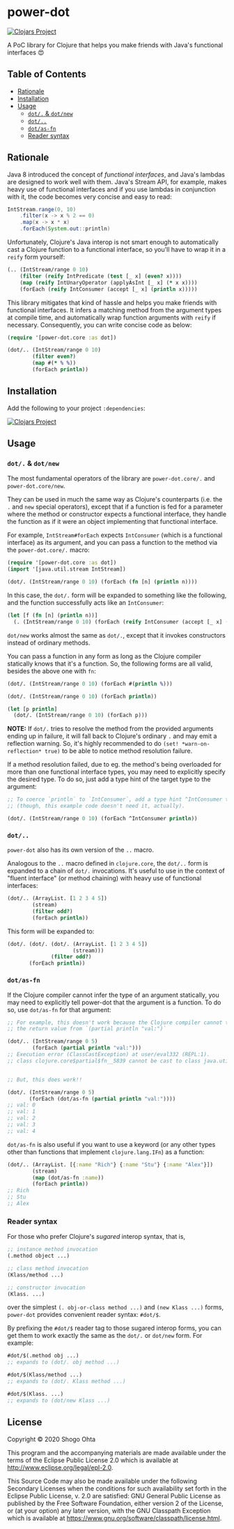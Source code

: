 # power-dot
[![Clojars Project](https://img.shields.io/clojars/v/power-dot.svg)](https://clojars.org/power-dot)

A PoC library for Clojure that helps you make friends with Java's functional interfaces 😍

## Table of Contents

- [Rationale](#rationale)
- [Installation](#installation)
- [Usage](#usage)
  - [`dot/.` & `dot/new`](#dot--dotnew)
  - [`dot/..`](#dot)
  - [`dot/as-fn`](#dotas-fn)
  - [Reader syntax](#reader-syntax)

## Rationale

Java 8 introduced the concept of *functional interfaces*, and Java's lambdas are designed
to work well with them. Java's Stream API, for example, makes heavy use of functional interfaces
and if you use lambdas in conjunction with it, the code becomes very concise and easy to read:

```java
IntStream.range(0, 10)
    .filter(x -> x % 2 == 0)
    .map(x -> x * x)
    .forEach(System.out::println)
```

Unfortunately, Clojure's Java interop is not smart enough to automatically cast a Clojure
function to a functional interface, so you'll have to wrap it in a `reify` form yourself:

```clojure
(.. (IntStream/range 0 10)
    (filter (reify IntPredicate (test [_ x] (even? x))))
    (map (reify IntUnaryOperator (applyAsInt [_ x] (* x x))))
    (forEach (reify IntConsumer (accept [_ x] (println x)))))
```

This library mitigates that kind of hassle and helps you make friends with functional interfaces.
It infers a matching method from the argument types at compile time, and automatically wrap
function arguments with `reify` if necessary. Consequently, you can write concise code as below:

```clojure
(require '[power-dot.core :as dot])

(dot/.. (IntStream/range 0 10)
        (filter even?)
        (map #(* % %))
        (forEach println))
```

## Installation

Add the following to your project `:dependencies`:

[![Clojars Project](https://clojars.org/power-dot/latest-version.svg)](https://clojars.org/power-dot)

## Usage

### `dot/.` & `dot/new`

The most fundamental operators of the library are `power-dot.core/.` and `power-dot.core/new`.

They can be used in much the same way as Clojure's counterparts (i.e. the `.` and `new` special operators),
except that if a function is fed for a parameter where the method or constructor expects
a functional interface, they handle the function as if it were an object implementing
that functional interface.

For example, `IntStream#forEach` expects `IntConsumer` (which is a functional interface)
as its argument, and you can pass a function to the method via the `power-dot.core/.` macro:

```clojure
(require '[power-dot.core :as dot])
(import '[java.util.stream IntStream])

(dot/. (IntStream/range 0 10) (forEach (fn [n] (println n))))
```

In this case, the `dot/.` form will be expanded to something like the following, and
the function successfully acts like an `IntConsumer`:

```clojure
(let [f (fn [n] (println n))]
  (. (IntStream/range 0 10) (forEach (reify IntConsumer (accept [_ x] (f x))))))
```

`dot/new` works almost the same as `dot/.`, except that it invokes constructors
instead of ordinary methods.

You can pass a function in any form as long as the Clojure compiler statically knows that
it's a function. So, the following forms are all valid, besides the above one with `fn`:

```clojure
(dot/. (IntStream/range 0 10) (forEach #(println %)))

(dot/. (IntStream/range 0 10) (forEach println))

(let [p println]
  (dot/. (IntStream/range 0 10) (forEach p)))
```

**NOTE:** If `dot/.` tries to resolve the method from the provided arguments
ending up in failure, it will fall back to Clojure's ordinary `.` and may emit
a reflection warning. So, it's highly recommended to do `(set! *warn-on-reflection* true)`
to be able to notice method resolution failure.

If a method resolution failed, due to eg. the method's being overloaded for more than
one functional interface types, you may need to explicitly specify the desired type. 
To do so, just add a type hint of the target type to the argument:

```clojure
;; To coerce `println` to `IntConsumer`, add a type hint ^IntConsumer to `println`
;; (though, this example code doesn't need it, actually).

(dot/. (IntStream/range 0 10) (forEach ^IntConsumer println))
```

### `dot/..`

`power-dot` also has its own version of the `..` macro.

Analogous to the `..` macro defined in `clojure.core`, the `dot/..` form is expanded to
a chain of `dot/.` invocations. It's useful to use in the context of
"fluent interface" (or method chaining) with heavy use of functional interfaces:

```clojure
(dot/.. (ArrayList. [1 2 3 4 5])
        (stream)
        (filter odd?)
        (forEach println))
```

This form will be expanded to:

```clojure
(dot/. (dot/. (dot/. (ArrayList. [1 2 3 4 5])
                     (stream)))
              (filter odd?)
       (forEach println))
```

### `dot/as-fn`

If the Clojure compiler cannot infer the type of an argument statically, you may need to
explicitly tell power-dot that the argument is a function.
To do so, use `dot/as-fn` for that argument:

```clojure
;; For example, this doesn't work because the Clojure compiler cannot tell the type of
;; the return value from `(partial println "val:")`

(dot/.. (IntStream/range 0 5)
        (forEach (partial println "val:")))
;; Execution error (ClassCastException) at user/eval332 (REPL:1).
;; class clojure.core$partial$fn__5839 cannot be cast to class java.util.function.IntConsumer


;; But, this does work!!

(dot/. (IntStream/range 0 5)
       (forEach (dot/as-fn (partial println "val:"))))
;; val: 0
;; val: 1
;; val: 2
;; val: 3
;; val: 4
```

`dot/as-fn` is also useful if you want to use a keyword (or any other types other than functions
that implement `clojure.lang.IFn`) as a function:

```clojure
(dot/.. (ArrayList. [{:name "Rich"} {:name "Stu"} {:name "Alex"}])
        (stream)
        (map (dot/as-fn :name))
        (forEach println))
;; Rich
;; Stu
;; Alex
```

### Reader syntax

For those who prefer Clojure's *sugared* interop syntax, that is,

```clojure
;; instance method invocation
(.method object ...)

;; class method invocation
(Klass/method ...)

;; constructor invocation
(Klass. ...)
```

over the simplest `(. obj-or-class method ...)` and `(new Klass ...)` forms,
`power-dot` provides convenient reader syntax: `#dot/$`.

By prefixing the `#dot/$` reader tag to those sugared interop forms, you can get them to work 
exactly the same as the `dot/.` or `dot/new` form. For example:

```clojure
#dot/$(.method obj ...)
;; expands to (dot/. obj method ...)

#dot/$(Klass/method ...)
;; expands to (dot/. Klass method ...)

#dot/$(Klass. ...)
;; expands to (dot/new Klass ...)
```

## License

Copyright © 2020 Shogo Ohta

This program and the accompanying materials are made available under the
terms of the Eclipse Public License 2.0 which is available at
http://www.eclipse.org/legal/epl-2.0.

This Source Code may also be made available under the following Secondary
Licenses when the conditions for such availability set forth in the Eclipse
Public License, v. 2.0 are satisfied: GNU General Public License as published by
the Free Software Foundation, either version 2 of the License, or (at your
option) any later version, with the GNU Classpath Exception which is available
at https://www.gnu.org/software/classpath/license.html.
